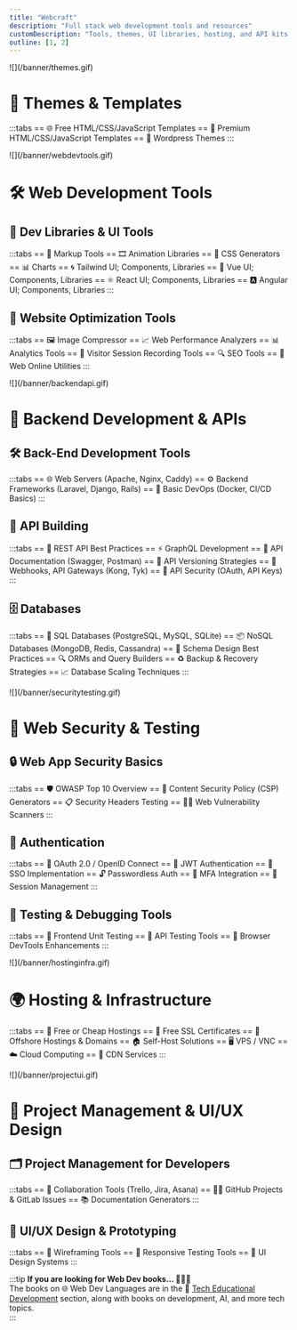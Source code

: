 ```yaml
---
title: "Webcraft"
description: "Full stack web development tools and resources"
customDescription: "Tools, themes, UI libraries, hosting, and API kits for full-stack developers"
outline: [1, 2]
---
```


<GradientCard title="🎨 Themes & Templates" description="Collections of free and premium HTML/CSS/JS templates and themes for your projects." theme="purple" variant="thin"/>
![](/banner/themes.gif)

# 🎨 Themes & Templates
:::tabs
== 🌐 Free HTML/CSS/JavaScript Templates
== 💎 Premium HTML/CSS/JavaScript Templates
== 📝 Wordpress Themes
:::

<GradientCard title="🛠️ Web Development Tools" description="Handy web dev utilities, libraries, generators, and optimization tools." theme="blue" variant="thin"/>
![](/banner/webdevtools.gif)

# 🛠️ Web Development Tools
## 🧰 Dev Libraries & UI Tools
:::tabs
== 📝 Markup Tools
== 🎞️ Animation Libraries
== 🎨 CSS Generators
== 📊 Charts
== 🌀 Tailwind UI; Components, Libraries
== 🔷 Vue UI; Components, Libraries
== ⚛️ React UI; Components, Libraries
== 🅰️ Angular UI; Components, Libraries
:::

## 🚀 Website Optimization Tools
:::tabs
== 🖼️ Image Compressor
== 📈 Web Performance Analyzers
== 📊 Analytics Tools
== 🎥 Visitor Session Recording Tools
== 🔍 SEO Tools
== 🧰 Web Online Utilities
:::

<GradientCard title="🔧 Backend, APIs & Databases" description="Server-side tooling, API architecture, and data storage best practices." theme="gray" variant="thin"/>
![](/banner/backendapi.gif)

# 🔧 Backend Development & APIs
## 🛠️ Back-End Development Tools
:::tabs
== 🌐 Web Servers (Apache, Nginx, Caddy)
== ⚙️ Backend Frameworks (Laravel, Django, Rails)
== 🐳 Basic DevOps (Docker, CI/CD Basics)
:::

## 🔗 API Building
:::tabs
== 📏 REST API Best Practices
== ⚡ GraphQL Development
== 📄 API Documentation (Swagger, Postman)
== 🔢 API Versioning Strategies
== 🔔 Webhooks, API Gateways (Kong, Tyk)
== 🔐 API Security (OAuth, API Keys)
:::

## 🗄️ Databases
:::tabs
== 🧮 SQL Databases (PostgreSQL, MySQL, SQLite)
== 📦 NoSQL Databases (MongoDB, Redis, Cassandra)
== 🧠 Schema Design Best Practices
== 🔍 ORMs and Query Builders
== ♻️ Backup & Recovery Strategies
== 📈 Database Scaling Techniques
:::

<GradientCard title="🔐 Web Security & Testing" description="Security best practices for apps, APIs, and user authentication. Tools for secure debugging." theme="red" variant="thin"/>
![](/banner/securitytesting.gif)

# 🔐 Web Security & Testing
## 🔒 Web App Security Basics
:::tabs
== 🛡️ OWASP Top 10 Overview
== 🔧 Content Security Policy (CSP) Generators
== 📋 Security Headers Testing
== 🕵️‍♂️ Web Vulnerability Scanners
:::

## 🛂 Authentication
:::tabs
== 🔑 OAuth 2.0 / OpenID Connect
== 🪪 JWT Authentication
== 🧬 SSO Implementation
== 🔓 Passwordless Auth
== 📲 MFA Integration
== 🧾 Session Management
:::

## 🧪 Testing & Debugging Tools
:::tabs
== 🧪 Frontend Unit Testing
== 🧰 API Testing Tools
== 🧭 Browser DevTools Enhancements
:::

<GradientCard title="🌍 Hosting & Infrastructure" description="Find hosting solutions, SSL providers, CDNs, and cloud infrastructure services." theme="green" variant="thin"/>
![](/banner/hostinginfra.gif)

# 🌍 Hosting & Infrastructure
:::tabs
== 💸 Free or Cheap Hostings
== 🔐 Free SSL Certificates
== 🏴 Offshore Hostings & Domains
== 🏠 Self-Host Solutions
== 🖥️ VPS / VNC
== ☁️ Cloud Computing
== 🚀 CDN Services
:::

<GradientCard title="📁 Project & UI/UX Tools" description="Manage your dev projects, design with UI tools, and collaborate with documentation." theme="orange" variant="thin"/>
![](/banner/projectui.gif)

# 📁 Project Management & UI/UX Design
## 🗂️ Project Management for Developers
:::tabs
== 🤝 Collaboration Tools (Trello, Jira, Asana)
== 🧑‍💻 GitHub Projects & GitLab Issues
== 📚 Documentation Generators
:::

## 🎨 UI/UX Design & Prototyping
:::tabs
== 🧩 Wireframing Tools
== 📱 Responsive Testing Tools
== 🧠 UI Design Systems
:::

:::tip **If you are looking for Web Dev books... 🕵️‍♂️📖**  
The books on 🌐 Web Dev Languages are in the 🧠 [Tech Educational Development](#) section, along with books on development, AI, and more tech topics.  
:::
